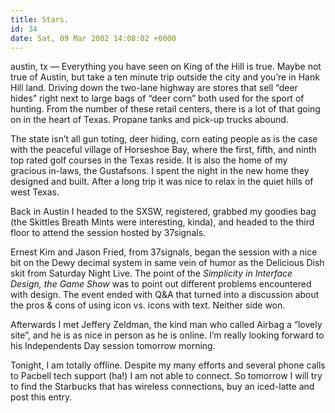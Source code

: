 ```yaml
---
title: Stars.
id: 34
date: Sat, 09 Mar 2002 14:08:02 +0000
---
```


<span class="caps">austin, tx</span> — Everything you have seen on King of the Hill is true. Maybe not true of Austin, but take a ten minute trip outside the city and you’re in Hank Hill land. Driving down the two-lane highway are stores that sell “deer hides” right next to large bags of “deer corn” both used for the sport of hunting. From the number of these retail centers, there is a lot of that going on in the heart of Texas. Propane tanks and pick-up trucks abound.  

The state isn’t all gun toting, deer hiding, corn eating people as is the case with the peaceful village of Horseshoe Bay, where the first, fifth, and ninth top rated golf courses in the Texas reside. It is also the home of my gracious in-laws, the Gustafsons. I spent the night in the new home they designed and built. After a long trip it was nice to relax in the quiet hills of west Texas.  

Back in Austin I headed to the <span class="caps">SXSW</span>, registered, grabbed my goodies bag (the Skittles Breath Mints were interesting, kinda), and headed to the third floor to attend the session hosted by 37signals.  

Ernest Kim and Jason Fried, from 37signals, began the session with a nice bit on the Dewy decimal system in same vein of humor as the Delicious Dish skit from Saturday Night Live. The point of the *Simplicity in Interface Design, the Game Show* was to point out different problems encountered with design. The event ended with <span class="caps">Q&A</span> that turned into a discussion about the pros & cons of using icon vs. icons with text. Neither side won.  

Afterwards I met Jeffery Zeldman, the kind man who called Airbag a “lovely site”, and he is as nice in person as he is online. I’m really looking forward to his Independents Day session tomorrow morning.  

Tonight, I am totally offline. Despite my many efforts and several phone calls to Pacbell tech support (ha!) I am not able to connect. So tomorrow I will try to find the Starbucks that has wireless connections, buy an iced-latte and post this entry.





